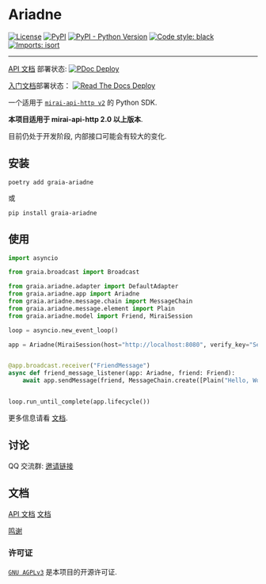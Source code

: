 # Ariadne

[![License](https://img.shields.io/github/license/GraiaProject/Ariadne)](https://github.com/GraiaProject/Ariadne/blob/master/LICENSE)
[![PyPI](https://img.shields.io/pypi/v/graia-ariadne)](https://pypi.org/project/graia-ariadne)
[![PyPI - Python Version](https://img.shields.io/pypi/pyversions/graia-ariadne)](https://www.python.org/)
[![Code style: black](https://img.shields.io/badge/code%20style-black-000000.svg)](https://github.com/psf/black)
[![Imports: isort](https://img.shields.io/badge/%20imports-isort-%231674b1?labelColor=ef8336)](https://pycqa.github.io/isort/)

---

[API 文档](https://graiaproject.github.io/Ariadne/) 部署状态:
[![PDoc Deploy](https://img.shields.io/github/deployments/GraiaProject/Ariadne/github-pages)](https://graiaproject.github.io/Ariadne/)

[入门文档](https://graia.readthedocs.io/zh_CN/latest/)部署状态：
[![Read The Docs Deploy](https://readthedocs.org/projects/graia/badge/?version=latest)](https://graia.readthedocs.io/zh_CN/latest/)

一个适用于 [`mirai-api-http v2`](https://github.com/project-mirai/mirai-api-http) 的 Python SDK.

**本项目适用于 mirai-api-http 2.0 以上版本**.

目前仍处于开发阶段, 内部接口可能会有较大的变化.

## 安装

`poetry add graia-ariadne`

或

`pip install graia-ariadne`

## 使用

```python
import asyncio

from graia.broadcast import Broadcast

from graia.ariadne.adapter import DefaultAdapter
from graia.ariadne.app import Ariadne
from graia.ariadne.message.chain import MessageChain
from graia.ariadne.message.element import Plain
from graia.ariadne.model import Friend, MiraiSession

loop = asyncio.new_event_loop()

app = Ariadne(MiraiSession(host="http://localhost:8080", verify_key="ServiceVerifyKey", account=123456789)))


@app.broadcast.receiver("FriendMessage")
async def friend_message_listener(app: Ariadne, friend: Friend):
    await app.sendMessage(friend, MessageChain.create([Plain("Hello, World!")]))


loop.run_until_complete(app.lifecycle())
```

更多信息请看 [文档](https://graia.readthedocs.io/zh_CN/latest/).

## 讨论

QQ 交流群: [邀请链接](https://jq.qq.com/?_wv=1027&k=VXp6plBD)

## 文档

[API 文档](https://graiaproject.github.io/Ariadne/) [文档](https://graia.readthedocs.io/zh_CN/latest/)

[鸣谢](https://graia.readthedocs.io/zh_CN/latest/appendix/credits)

### 许可证

[`GNU AGPLv3`](https://choosealicense.com/licenses/agpl-3.0/) 是本项目的开源许可证.
